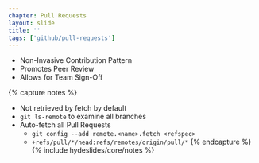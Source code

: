 ```yaml
---
chapter: Pull Requests
layout: slide
title: ''
tags: ['github/pull-requests']
---
```


* Non-Invasive Contribution Pattern
* Promotes Peer Review
* Allows for Team Sign-Off


{% capture notes %}
* Not retrieved by fetch by default
* `git ls-remote` to examine all branches
* Auto-fetch all Pull Requests
    * `git config --add remote.<name>.fetch <refspec>`
    * `+refs/pull/*/head:refs/remotes/origin/pull/*`
{% endcapture %}
{% include hydeslides/core/notes %}
